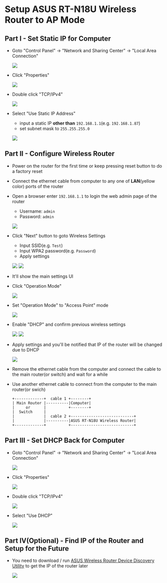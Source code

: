 # Setup ASUS RT-N18U Wireless Router to AP Mode

## Part I - Set Static IP for Computer
* Goto "Control Panel" -> "Network and Sharing Center" -> "Local  Area Connection"

  ![](img/01.png)
* Click "Properties"

  ![](img/02.png)
* Double click "TCP/IPv4"

  ![](img/03.png)
* Select "Use Static IP Address"
    * input a static IP **other than** `192.168.1.1`(e.g. `192.168.1.87`)
    * set subnet mask to `255.255.255.0`
    
  ![](img/04.png)

## Part II - Configure Wireless Router
* Power on the router for the first time or keep pressing reset button to do a factory reset
* Connect the ethernet cable from computer to any one of **LAN**(yellow color) ports of the router
* Open a browser enter `192.168.1.1` to login the web admin page of the router
   * Username: `admin` 
   * Password: `admin`
   
  ![](img/05.png)

* Click "Next" button to goto Wireless Settings
  * Input SSID(e.g. `Test`)
  * Input WPA2 password(e.g. `Password`)
  * Apply settings

  ![](img/06.png)
  ![](img/07.png)

* It'll show the main settings UI
* Click "Operation Mode"

  ![](img/08.png)
* Set "Operation Mode" to "Access Point" mode

  ![](img/09.png)
* Enable "DHCP" and confirm previous wireless settings

  ![](img/10.png)
  ![](img/11.png) 
* Apply settings and you'll be notified that IP of the router will be changed due to DHCP

  ![](img/12.png)
* Remove the ethernet cable from the computer and connect the cable to the main router(or switch) and wait for a while
* Use another ethernet cable to connect from the computer to the main router(or swich)
   ```
   +-------------+  cable 1 +--------+     
   | Main Router |----------|Computer|
   |     or      |          +--------+
   |  Switch     |
   |             |  cable 2 +----------------------------+
   |             |----------|ASUS RT-N18U Wireless Router|
   +-------------+          +----------------------------+
  ```
## Part III - Set DHCP Back for Computer
* Goto "Control Panel" -> "Network and Sharing Center" -> "Local  Area Connection"

  ![](img/01.png)
* Click "Properties"

  ![](img/02.png)
* Double click "TCP/IPv4"

  ![](img/03.png)
* Select "Use DHCP"

  ![](img/14.png)
   
## Part IV(Optional) - Find IP of the Router and Setup for the Future
* You need to download / run [ASUS Wireless Router Device Discovery Utility](https://dlsvr04.asus.com/pub/ASUS/wireless/4G-AC53U/Discovery_1482.zip) to get the IP of the router later

  ![](img/13.png)
